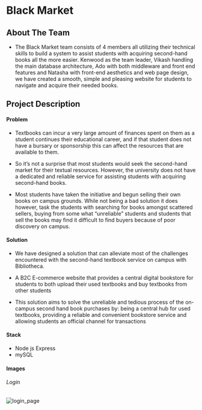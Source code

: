 # Black Market
## About The Team
* The Black Market team consists of 4 members all utilizing their technical skills to build a system to assist students with acquiring second-hand books all the more easier. Kenwood as the team leader, Vikash handling the main database architecture, Ado with both middleware and front end features and Natasha with front-end aesthetics and web page design, we have created a smooth, simple and pleasing website for students to navigate and acquire their needed books.
## Project Description

#### Problem
* Textbooks can incur a very large amount of finances spent on them as a student continues their educational career, and if that student does not have a bursary or sponsorship this can affect the resources that are available to them.

* So it’s not a surprise that most students would seek the second-hand market for their
textual resources. However, the university does not have a dedicated and reliable
service for assisting students with acquiring second-hand books.

* Most students have taken the initiative and begun selling their own books on campus
grounds. While not being a bad solution it does however, task the students with
searching for books amongst scattered sellers, buying from some what “unreliable”
students and students that sell the books may find it difficult to find buyers because of
poor discovery on campus.

#### Solution
* We have designed a solution that can alleviate most of the challenges encountered with the second-hand textbook service on campus with Bibliotheca.

* A B2C E-commerce website that provides a central digital bookstore for
students to both upload their used textbooks and buy textbooks from other
students

* This solution aims to solve the unreliable and tedious process of the
on-campus second hand book purchases by: being a central hub for used
textbooks, providing a reliable and convenient bookstore service and
allowing students an official channel for transactions

#### Stack 
* Node js Express
* mySQL

#### Images
###### Login
![login_page](https://drive.google.com/file/d/1FkAc0IEN-tw5lOj1opsBjoMJmBDZETuz/view?usp=sharing)


